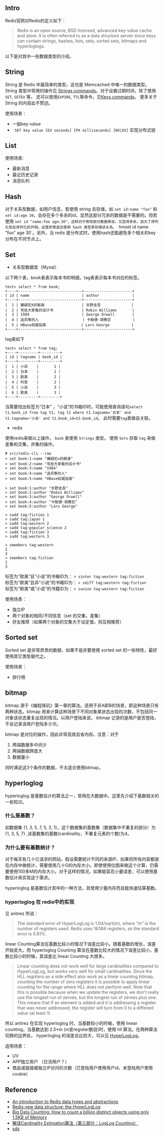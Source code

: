Intro
---

Redis官网对Redis的定义如下：

> Redis is an open source, BSD licensed, advanced key-value cache and store. It is often referred to as a data structure server since keys can contain strings, hashes, lists, sets, sorted sets, bitmaps and hyperloglogs.

以下是对其中一些数据类型的介绍。

String
---
String 是 Redis 中最简单的类型，这也是 Memcached 中唯一的数据类型。String 类型中常用的操作见 [Strings commands](http://redis.io/commands#string)。对于设置过期时间，除了使用 `SET`, `SETEX` 等， 还可以使用`EXPIRE`, `TTL`等命令，见[Keys commands](http://redis.io/commands#generic)。 更多关于 String 的内容此不赘述。

使用场景：
- 一般key-value
- ` SET key value [EX seconds] [PX milliseconds] [NX|XX]` 实现分布式锁

List
---
使用场景: 
- 最新消息
- 最近历史记录
- 消息队列

Hash
---
对于关系型数据，如用户信息，若使用 string 去存储，如 `set id:name "foo"` 和 `set id:age 30`，会存在多个多余的id，显然这部分冗余的数据是不需要的。但若使用 `set id "name:foo age:30"，这样对于修改部分数据来说，又显得多余，加大了序列化和反序列化的开销。这里非常适合使用 hash 类型来存储该关系。 `hmset id name "foo" age 30`。另外，当 redis 是分布式时，使用hash还能避免多个相关的key分布在不同节点上。

Set
---
- 关系型数据库（Mysql）

以下两个表，book表表示每本书的明细，tag表表示每本书对应的标签。

```mysql
test> select * from book;  
+----+-----------------------------+----------------------+  
| id | name                        | author               |  
+----+-----------------------------+----------------------+  
|  1 | 嫌疑犯X的献身                 | 东野圭吾              |   
|  2 | 写给大家看的设计书             | Robin Williams       |   
|  3 | 1984                        | George Orwell        |   
|  4 | 追风筝的人                    | 卡勒德·胡赛尼          |   
|  5 | HBase权威指南                | Lars George          |   
+----+-----------------------------+----------------------+  
```
 
tag表如下
```
test> select * from tag;
+----+---------+---------+
| id | tagname | book_id |
+----+---------+---------+
|  1 | 小说    |       1 | 
|  2 | 日本    |       1 | 
|  3 | 欧美    |       2 | 
|  4 | 科普    |       2 | 
|  5 | 小说    |       3 | 
|  6 | 欧美    |       3 | 
+----+---------+---------+
```

当需要找出标签为”日本” ，“小说”的书箱ID时，可能使用查询语句`select t1.book_id from tag t1, tag t2 where t1.tagname='日本' and t2.tagname='小说' and t1.book_id=t2.book_id`。 此时需要`tag`表做自关联。 

- redis

使用redis来做以上操作。 `book` 表使用 `Strings` 类型。 使用 `Sets` 存取 `tag` 来做差集和交集，并集的操作。

```
# src/redis-cli --raw
> set book:1:name "嫌疑犯x的献身"
> set book:2:name "写给大家看的设计书"
> set book:3:name "1984"
> set book:4:name "追风筝的人"
> set book:5:name "HBase权威指南"

> set book:1:author "东野圭吾"
> set book:2:author "Robin Williams"
> set book:3:author "George Orwell"
> set book:4:author "卡勒德·胡赛尼"
> set book:5:author "Lars George"

> sadd tag:fiction 1
> sadd tag:japan 1
> sadd tag:western 2
> sadd tag:popular_science 2
> sadd tag:fiction 3
> sadd tag:western 3

> smembers tag:western
2
3
> smembers tag:fiction
1
3
```

标签为”欧美“且”小说“的书箱ID为： `> sinter tag:western tag:fiction`  
标签为”欧美“且非”小说“的书箱ID为： `> sdiff tag:western tag:fiction`  
标签为”欧美“或”小说“的书籍ID为： `> sunion tag:western tag:fiction`  

使用场景：  
- 独立IP
- 两个对象的相同/不同信息（set 的交集，差集）
- 好友推荐（如果两个对象的交集大于设定值，则互相推荐）


Sorted set
---
Sorted set 是非常昂贵的数据，如果不是非要使用 sorted set 的一些特性，最好使用其它类型替代之。

使用场景：
- 排行榜

bitmap
---
bitmap 源于《编程珠玑》第一章的算法。适用于非A即B的场景，即这种场景只有两种状态。bitmap 用来计算这种场景下不同对象某状态出现的次数，不包括同一对象该状态重复出现的情况。以用户登陆来说， bitmap 记录的是用户是否登陆，不会记录该用户登陆多少次。

bitmap 是对位的操作，因此非常高效且省内存。注意：对于 
1. 两端数据多中间少 
2. 两端数据跨度大 
3. 数据量小

同时满足这3个条件的数据，不太适合使用bitmap。

hyperloglog
---
hyperloglog 是基数估计的算法之一，常用在大数据中。这里先介绍下基数相关的一些知识。

### 什么是基数？
如数据集 {1, 3, 5, 7, 5, 3, 1}，这个数据集的基数集（数据集中不重复的部分）为 {1, 3, 5, 7} ,该基数集的基数(cardinality，不重复元素的个数)为4。

### 为什么要有基数统计？
对于每天有几十亿请求的网站，假设需要统计不同的来源IP，如果将所有内容都放在内存中做统计，需要使用几十G的内存大小。即使使用位图来做这个计算，仍需要使用100多M的内存大小。对于这样的情况，如果能容忍小量误差，可以使用基数估计来实现这个需求。

hyperloglog 是基数估计其中的一种方法，其使用少量内存而且能快速估算基数。

### hyperloglog 在 redis中的实现

见 antirez 所说：
> The standard error of HyperLogLog is 1.04/sqrt(m), where “m” is the number of registers used.
Redis uses 16384 registers, so the standard error is 0.81%.

linear Counting算法在基数比较小的情况下误差比较小。随着基数的增长，误差开始变大。而 hyperloglog Counting 算法在基数比较大的情况下误差比较小，基数比较小的时候，其误差比 linear Counting 大很多。

> Linear counting does not work well for large cardinalities compared to HyperLogLog, but works very well for small cardinalities. Since the HLL registers as a side effect also work as a linear counting bitmap, counting the number of zero registers it is possible to apply linear counting for the range where HLL does not perform well. Note that this is possible because when we update the registers, we don’t really use the longest run of zeroes, but the longest run of zeroes plus one. This means that if an element is added and it is addressing a register that was never addressed, the register will turn from 0 to a different value (at least 1).

所以 antirez 在实现 hyperloglog 时，当基数较小的时候，使用 linear counting，当基数达到 2.5*m (m变register数目)时，使用 hll 算法。在两种算法切换的边界处， hyperloglog 的误差会比较大，可以见 [HyperLogLog](http://antirez.com/news/75)。

适用场景：
- UV
- APP独立用户 （日活用户？）
- 商品或链接被独立IP访问的次数（已登陆用户使用用户id，未登陆用户使用cookie）


Reference
---

- [An introduction to Redis data types and abstractions](http://redis.io/topics/data-types-intro)
- [Redis new data structure: the HyperLogLog](http://antirez.com/news/75)
- [Big Data Counting: How to count a billion distinct objects using only 1.5KB of Memory](http://highscalability.com/blog/2012/4/5/big-data-counting-how-to-count-a-billion-distinct-objects-us.html)
- [解读Cardinality Estimation算法（第三部分：LogLog Counting）](http://blog.codinglabs.org/articles/algorithms-for-cardinality-estimation-part-iii.html)
- [sds](http://redis.io/topics/internals-sds)

